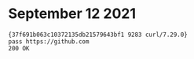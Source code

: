 # September 12 2021

~~~
{37f691b063c10372135db21579643bf1 9283 curl/7.29.0}
pass https://github.com
200 OK
~~~
